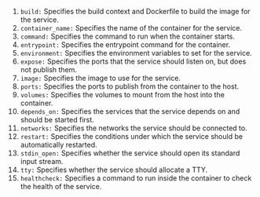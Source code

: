 1. `build:` Specifies the build context and Dockerfile to build the image for the service.
1. `container_name:` Specifies the name of the container for the service.
1. `command:` Specifies the command to run when the container starts.
1. `entrypoint:` Specifies the entrypoint command for the container.
1. `environment:` Specifies the environment variables to set for the service.
1. `expose:` Specifies the ports that the service should listen on, but does not publish them.
1. `image:` Specifies the image to use for the service.
1. `ports:` Specifies the ports to publish from the container to the host.
1. `volumes:` Specifies the volumes to mount from the host into the container.
1. `depends_on:` Specifies the services that the service depends on and should be started first.
1. `networks:` Specifies the networks the service should be connected to.
1. `restart:` Specifies the conditions under which the service should be automatically restarted.
1. `stdin_open:` Specifies whether the service should open its standard input stream.
1. `tty:` Specifies whether the service should allocate a TTY.
1. `healthcheck:` Specifies a command to run inside the container to check the health of the service.
